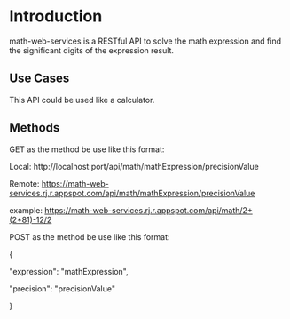 # Introduction

math-web-services is a RESTful API to solve the math expression and find the significant digits of the expression result.

## Use Cases

This API could be used like a calculator.

## Methods 

GET as the method be use like this format: 

Local: http://localhost:port/api/math/mathExpression/precisionValue

Remote: https://math-web-services.rj.r.appspot.com/api/math/mathExpression/precisionValue

example: https://math-web-services.rj.r.appspot.com/api/math/2+(2*81)-12/2

POST as the method be use like this format:

{

  "expression": "mathExpression",
 
  "precision": "precisionValue"
  
}


